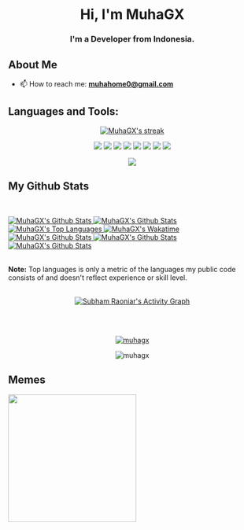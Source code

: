 <h1 align="center">Hi, I'm MuhaGX</h1>
<h3 align="center">I'm a Developer from Indonesia.</h3>

## About Me

- 📫 How to reach me: **muhahome0@gmail.com**

## Languages and Tools:
<p align="center">
    <a href="https://github.com/SubhamRaoniar28/github-readme-streak-stats">
        <img title="🔥 Get streak stats for your profile at git.io/streak-stats" alt="MuhaGX's streak" src="https://github-readme-streak-stats.herokuapp.com/?user=MuhaGX&theme=black-ice&hide_border=true&stroke=0000&background=060A0CD0"/>
    </a>
</p>

<div align="center">
    <img src="https://img.shields.io/badge/c-%2300599C.svg?style=for-the-badge&logo=c&logoColor=white" />
    <img src="https://img.shields.io/badge/c++-%2300599C.svg?style=for-the-badge&logo=c%2B%2B&logoColor=white" />
    <img src="https://img.shields.io/badge/c%23-%23239120.svg?style=for-the-badge&logo=c-sharp&logoColor=white" />
    <img src="https://img.shields.io/badge/figma-%23F24E1E.svg?style=for-the-badge&logo=figma&logoColor=white" />
    <img src="https://img.shields.io/badge/adobephotoshop-%2331A8FF.svg?style=for-the-badge&logo=adobephotoshop&logoColor=white" />
    <img src="https://img.shields.io/badge/adobeillustrator-%23FF9A00.svg?style=for-the-badge&logo=adobeillustrator&logoColor=white" />
    <img src="https://img.shields.io/badge/glitch-%233333FF.svg?style=for-the-badge&logo=glitch&logoColor=white" />
    <img src="https://img.shields.io/badge/heroku-%23430098.svg?style=for-the-badge&logo=heroku&logoColor=white" />
</div>

<p align="center">
    <img src="https://komarev.com/ghpvc/?username=MuhaGX&color=060b0e&style=for-the-badge">
</p>	

## My Github Stats

<br/>
<p>
    <a href="https://github.com/MuhaGX/github-readme-stats">
        <img alt="MuhaGX's Github Stats" src="https://github-readme-stats.vercel.app/api?username=MuhaGX&show_icons=true&count_private=true&theme=react&hide_border=true&bg_color=0D1117" />
    </a>
    <a href="https://github.com/MuhaGX/github-readme-stats">
        <img alt="MuhaGX's Github Stats" src="https://github-stats-alpha.vercel.app/api?username=MuhaGX&cc=0D1117&tc=fff&ic=5BCDEC&bc=0D1117" />
    </a>
    <a href="https://github.com/MuhaGX/github-readme-stats">
        <img alt="MuhaGX's Top Languages" src="https://github-readme-stats.vercel.app/api/top-langs/?username=MuhaGX&langs_count=8&count_private=true&layout=compact&theme=react&hide_border=true&bg_color=0D1117" />
    </a>
    <a href="https://github.com/anuraghazra/github-readme-stats">
        <img alt="MuhaGX's Wakatime" src="https://github-readme-stats.vercel.app/api/wakatime?username=MuhaGX&theme=react&hide_border=true&bg_color=0D1117" />
    </a>
    <a href="https://github.com/MuhaGX/github-readme-stats">
        <img alt="MuhaGX's Github Stats" src="http://github-profile-summary-cards.vercel.app/api/cards/productive-time?username=MuhaGX&theme=github_dark&utcOffset=8" />
    </a>
    <a href="https://github.com/MuhaGX/github-readme-stats">
        <img alt="MuhaGX's Github Stats" src="http://github-profile-summary-cards.vercel.app/api/cards/repos-per-language?username=MuhaGX&theme=github_dark" />
    </a>
    <a href="https://github.com/MuhaGX/github-readme-stats">
        <img alt="MuhaGX's Github Stats" src="http://github-profile-summary-cards.vercel.app/api/cards/most-commit-language?username=MuhaGX&theme=github_dark" />
    </a>
</p>
<br/>
<b>Note:</b> Top languages is only a metric of the languages my public code consists of and doesn't reflect experience or skill level.

<br/>
<br/>

<p align="center">
    <a href="https://github.com/SubhamRaoniar28/github-readme-activity-graph">
        <img alt="Subham Raoniar's Activity Graph" src="https://github-readme-activity-graph.vercel.app/graph?username=MuhaGX&bg_color=0D1117&color=5BCDEC&line=5BCDEC&point=FFFFFF&hide_border=true" />
    </a>
</p>

<br/>
<br/>
<p align="center">
    <a href="https://github.com/ryo-ma/github-profile-trophy">
        <img src="https://github-profile-trophy.vercel.app/?username=MuhaGX&theme=alduin&column=7&margin-w=15&margin-h=15&no-frame=true" alt="muhagx" />
    </a>
</p>

<p align="center">
    <img src="https://quotes-github-readme.vercel.app/api?type=horizontal&theme=dark" alt="muhagx" />
</p>

## Memes
<p align="left">
    <img src="https://camo.githubusercontent.com/a571a3bb3eac93087909861af43b56c9c20d983c2ac6704f9d9821d74ec866bb/68747470733a2f2f72616e646f6d2d6d656d65722e7472696e69622e7265706c2e636f" width="260px"/>
</p>
